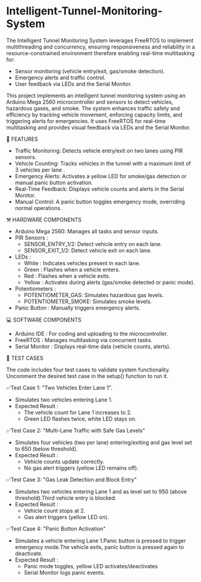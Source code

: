 # Intelligent-Tunnel-Monitoring-System
The Intelligent Tunnel Monitoring System leverages FreeRTOS to implement multithreading and concurrency, ensuring responsiveness and reliability in a resource-constrained environment therefore enabling real-time multitasking for:
   - Sensor monitoring (vehicle entry/exit, gas/smoke detection).
   - Emergency alerts and traffic control.
   - User feedback via LEDs and the Serial Monitor.

This project implements an intelligent tunnel monitoring system using an Arduino Mega 2560 microcontroller and sensors to detect vehicles, hazardous gases, and smoke. The system enhances traffic safety and efficiency by tracking vehicle movement, enforcing capacity limits, and triggering alerts for emergencies. It uses FreeRTOS for real-time multitasking and provides visual feedback via LEDs and the Serial Monitor.


🚀 FEATURES
 - Traffic Monitoring: Detects vehicle entry/exit on two lanes using PIR sensors.
 - Vehicle Counting: Tracks vehicles in the tunnel with a maximum limit of 3 vehicles per lane .
 - Emergency Alerts: Activates a yellow LED for smoke/gas detection or manual panic button activation.
 - Real-Time Feedback: Displays vehicle counts and alerts in the Serial Monitor.
 - Manual Control: A panic button toggles emergency mode, overriding normal operations.


⚒️ HARDWARE COMPONENTS
 - Arduino Mega 2560: Manages all tasks and sensor inputs.
 - PIR Sensors :
   - SENSOR_ENTRY_1/2: Detect vehicle entry on each lane.
   - SENSOR_EXIT_1/2: Detect vehicle exit on each lane.
 - LEDs :
   - White : Indicates vehicles present in each lane.
   - Green : Flashes when a vehicle enters.
   - Red : Flashes when a vehicle exits.
   - Yellow : Activates during alerts (gas/smoke detected or panic mode).
 - Potentiometers :
   - POTENTIOMETER_GAS: Simulates hazardous gas levels.
   - POTENTIOMETER_SMOKE: Simulates smoke levels.
 - Panic Button : Manually triggers emergency alerts.


💻 SOFTWARE COMPONENTS
 - Arduino IDE : For coding and uploading to the microcontroller.
 - FreeRTOS : Manages multitasking via concurrent tasks.
 - Serial Monitor : Displays real-time data (vehicle counts, alerts).


🚗 TEST CASES

The code includes four test cases to validate system functionality. Uncomment the desired test case in the setup() function to run it.

✅Test Case 1: "Two Vehicles Enter Lane 1".
 - Simulates two vehicles entering Lane 1.
 - Expected Result :
   - The vehicle count for Lane 1 increases to 2.
   - Green LED flashes twice, white LED stays on.

✅Test Case 2: "Multi-Lane Traffic with Safe Gas Levels"
 - Simulates four vehicles (two per lane) entering/exiting and gas level set to 650 (below threshold).
 - Expected Result :
   - Vehicle counts update correctly.
   - No gas alert triggers (yellow LED remains off).

✅Test Case 3: "Gas Leak Detection and Block Entry"
 - Simulates two vehicles entering Lane 1 and as level set to 950 (above threshold).Third vehicle entry is blocked.
 - Expected Result :
   - Vehicle count stops at 2.
   - Gas alert triggers (yellow LED on).

✅Test Case 4: "Panic Button Activation"
 - Simulates a vehicle entering Lane 1.Panic button is pressed to trigger emergency mode.The vehicle exits, panic button is pressed again to deactivate.
 - Expected Result :
   - Panic mode toggles, yellow LED activates/deactivates
   - Serial Monitor logs panic events.

